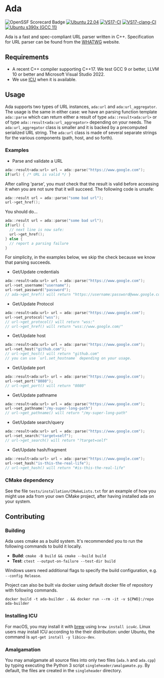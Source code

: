 # Ada
![OpenSSF Scorecard Badge](https://api.securityscorecards.dev/projects/github.com/ada-url/ada/badge)
[![Ubuntu 22.04](https://github.com/ada-url/ada/actions/workflows/ubuntu.yml/badge.svg)](https://github.com/ada-url/ada/actions/workflows/ubuntu.yml)
[![VS17-CI](https://github.com/ada-url/ada/actions/workflows/visual_studio.yml/badge.svg)](https://github.com/ada-url/ada/actions/workflows/visual_studio.yml)
[![VS17-clang-CI](https://github.com/ada-url/ada/actions/workflows/visual_studio_clang.yml/badge.svg)](https://github.com/ada-url/ada/actions/workflows/visual_studio_clang.yml)
[![Ubuntu s390x (GCC 11)](https://github.com/ada-url/ada/actions/workflows/ubuntu-s390x.yml/badge.svg)](https://github.com/ada-url/ada/actions/workflows/ubuntu-s390x.yml)

Ada is a fast and spec-compliant URL parser written in C++.
Specification for URL parser can be found from the
[WHATWG](https://url.spec.whatwg.org/#url-parsing) website.

## Requirements

- A recent C++ compiler supporting C++17. We test GCC 9 or better, LLVM 10 or better and Microsoft Visual Studio 2022.
- We use [ICU](https://icu.unicode.org) when it is available.

## Usage

Ada supports two types of URL instances, `ada:url` and `ada:url_aggregator`. The usage is
the same in either case: we have an parsing function template `ada::parse` which can return
either a result of type `ada::result<ada:url>` or of type `ada::result<ada:url_aggregator>`
depending on your needs. The `ada:url_aggregator` class is smaller and it is backed by a precomputed
serialized URL string. The `ada:url` class is made of several separate strings for the various
components (path, host, and so forth).

### Examples

- Parse and validate a URL

```cpp
ada::result<ada:url> url = ada::parse("https://www.google.com");
if(url) { /* URL is valid */ }
```

After calling 'parse', you *must* check that the result is valid before
accessing it when you are not sure that it will succeed. The following
code is unsafe:

```cpp
ada::result url = ada::parse("some bad url");
url->get_href();
```

You should do...

```cpp
ada::result url = ada::parse("some bad url");
if(url) {
  // next line is now safe:
  url->get_href();
} else {
  // report a parsing failure
}
```

For simplicity, in the examples below, we skip the check because
we know that parsing succeeds.

- Get/Update credentials

```cpp
ada::result<ada:url> url = ada::parse("https://www.google.com");
url->set_username("username");
url->set_password("password");
// ada->get_href() will return "https://username:password@www.google.com/"
```

- Get/Update Protocol

```cpp
ada::result<ada:url> url = ada::parse("https://www.google.com");
url->set_protocol("wss");
// url->get_protocol() will return "wss:"
// url->get_href() will return "wss://www.google.com/"
```

- Get/Update host

```cpp
ada::result<ada:url> url = ada::parse("https://www.google.com");
url->set_host("github.com");
// url->get_host() will return "github.com"
// you can use `url.set_hostname` depending on your usage.
```

- Get/Update port

```cpp
ada::result<ada:url> url = ada::parse("https://www.google.com");
url->set_port("8080");
// url->get_port() will return "8080"
```

- Get/Update pathname

```cpp
ada::result<ada:url> url = ada::parse("https://www.google.com");
url->set_pathname("/my-super-long-path")
// url->get_pathname() will return "/my-super-long-path"
```

- Get/Update search/query

```cpp
ada::result<ada:url> url = ada::parse("https://www.google.com");
url->set_search("target=self");
// url->get_search() will return "?target=self"
```

- Get/Update hash/fragment

```cpp
ada::result<ada:url> url = ada::parse("https://www.google.com");
url->set_hash("is-this-the-real-life");
// url->get_hash() will return "#is-this-the-real-life"
```


### CMake dependency

See the file `tests/installation/CMakeLists.txt` for an example of how you might use ada from your own CMake project, after having installed ada on your system.

## Contributing

### Building

Ada uses cmake as a build system. It's recommended you to run the following commands to build it locally.

- **Build**: `cmake -B build && cmake --build build`
- **Test**: `ctest --output-on-failure --test-dir build`

Windows users need additional flags to specify the build configuration, e.g. `--config Release`.

Project can also be built via docker using default docker file of repository with following commands.

`docker build -t ada-builder . && docker run --rm -it -v ${PWD}:/repo ada-builder`

### Installing ICU

For macOS, you may install it with [brew](https://brew.sh) using `brew install icu4c`. Linux users may install ICU according to the their distribution: under Ubuntu, the command is `apt-get install -y libicu-dev`.

### Amalgamation

You may amalgamate all source files into only two files (`ada.h` and `ada.cpp`) by typing executing the Python 3 script `singleheader/amalgamate.py`. By default, the files are created in the `singleheader` directory.
